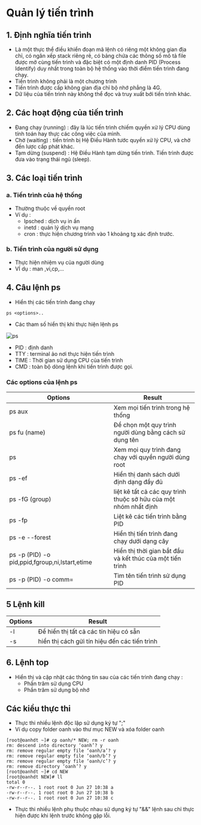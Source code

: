 <a name="Quản lý tiến trình"></a>

# Quản lý tiến trình 

## 1. Định nghĩa tiến trình 
- Là một thực thể điều khiển đoạn mã lệnh có riêng một không gian địa chỉ, có ngăn xếp stack riêng rẽ, có bảng chứa các thông số mô tả file được mở cùng tiến trình và đặc biệt có một định danh PID (Process Identify) duy nhất trong toàn bộ hệ thống vào thời điểm tiến trình đang chạy.
- Tiến trình không phải là một chương trình
- Tiến trình được cấp không gian địa chỉ bộ nhớ phẳng là 4G.
- Dữ liệu của tiến trình này không thể đọc và truy xuất bới tiến trình khác.

## 2. Các hoạt động của tiến trình 
- Đang chạy (running) : đây là lúc tiến trình chiếm quyền xử lý CPU dùng tính toán hay thực các công việc
của mình.
- Chờ (waiting) : tiến trình bị Hệ Điều Hành tước quyền xử lý CPU, và chờ đến lược cấp phát khác.
- Tạm dừng (suspend) : Hệ Điều Hành tạm dừng tiến trình. Tiến trình được đưa vào trạng thái ngủ (sleep).
## 3. Các loại tiến trình 
### a. Tiến trình của hệ thống 
- Thường thuộc về quyền root
- Ví dụ :
    - Ipsched : dịch vụ in ấn 
    - inetd : quản lý dịch vụ mạng 
    - cron : thực hiện chương trình vào 1 khoảng tg xác định trước.
### b. Tiến trình của người sử dụng 
- Thực hiện nhiệm vụ của người dùng 
- VÍ dụ : man ,vi,cp,...
## 4. Câu lệnh ps 
- Hiển thị các tiến trình đang chạy 
```
ps <options>..
```
- Các tham số hiển thị khi thực hiện lệnh ps 

 ![ps](../images/101/ps.png)

- PID : định danh 
- TTY : terminal ảo nơi thực hiện tiến trình
- TIME : Thời gian sử dụng CPU của tiến trình 
- CMD : toàn bộ dòng lệnh khi tiến trình được gọi.

### Các options của lệnh ps 


|Options |  Result |
|--------|-------|
|ps aux | Xem mọi tiến trình trong hệ thống |
|ps fu (name) |Để chọn một quy trình người dùng bằng cách sử dụng tên|
|ps | Xem mọi quy trình đang chạy với quyền người dùng root|
|ps -ef|Hiển thị danh sách dưới định dạng đầy đủ |
|ps -fG (group) |liệt kê tất cả các quy trình thuộc sở hữu của một nhóm nhất định|
|ps -fp|Liệt kê các tiến trình bằng PID |
|ps -e --forest | Hiển thị tiến trình đang chạy dưới dạng cây|
| ps -p (PID) -o pid,ppid,fgroup,ni,lstart,etime|Hiển thị thời gian bắt đầu và kết thúc của một tiến trình|
|ps -p (PID) -o comm=| Tìm tên tiến trình sử dụng PID|


## 5 Lệnh kill

|Options|Result |
|---|---|
|-l|Để hiển thị tất cả các tín hiệu có sẵn|
|-s|hiển thị cách gửi tín hiệu đến các tiến trình|

## 6. Lệnh top 
- Hiển thị và cập nhật các thông tin sau của các
tiến trình đang chạy : 
    - Phần trăm sử dụng CPU 
    - Phần trăm sử dụng bộ nhớ
## Các kiểu thực thi 
- Thực thi nhiều lệnh độc lập sử dụng ký tự ";"
- Ví dụ copy folder oanh vào thư mục NEW và xóa folder oanh 
```
[root@oanhdt ~]# cp oanh/* NEW; rm -r oanh
rm: descend into directory ‘oanh’? y
rm: remove regular empty file ‘oanh/a’? y
rm: remove regular empty file ‘oanh/b’? y
rm: remove regular empty file ‘oanh/c’? y
rm: remove directory ‘oanh’? y
[root@oanhdt ~]# cd NEW
[root@oanhdt NEW]# ll
total 0
-rw-r--r--. 1 root root 0 Jun 27 10:38 a
-rw-r--r--. 1 root root 0 Jun 27 10:38 b
-rw-r--r--. 1 root root 0 Jun 27 10:38 c
```
- Thực thi nhiều lệnh phụ thuộc nhau sử dụng ký tự "&&" lệnh sau chỉ thực hiện được khi lệnh trước không gặp lỗi.










   




